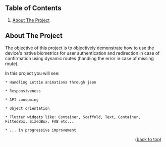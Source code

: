 <a name="readme-top"></a>

<!-- TABLE OF CONTENTS -->
## Table of Contents
  <ol>
    <li>
      <a href="#about-the-project">About The Project</a>
    </li>
  </ol>


<!-- ABOUT THE PROJECT -->
## About The Project

The objective of this project is to objectively demonstrate how to use the device's native biometrics for user authentication and redirection in case of confirmation using dynamic routes (handling the error in case of missing route).

In this project you will see:

    * Handling Lottie animations through json

    * Responsiveness
    
    * API consuming
    
    * Object orientation
    
    * Flutter widgets like: Container, Scaffold, Text, Container, FittedBox, SizedBox, FAB etc...
    
    * ... in progressive improvement

<p align="right">(<a href="#readme-top">back to top</a>)</p>
